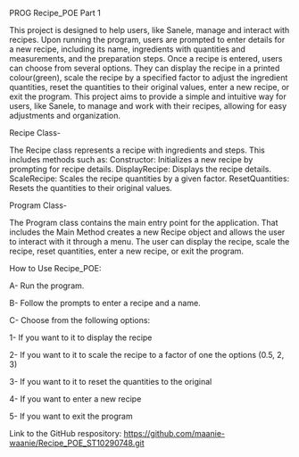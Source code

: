 PROG Recipe_POE Part 1 

This project is designed to help users, like Sanele, manage and interact with recipes. Upon running the program, users are prompted to enter details for a new recipe, including its name, ingredients with quantities and measurements, and the preparation steps. Once a recipe is entered, users can choose from several options. They can display the recipe in a printed colour(green), scale the recipe by a specified factor to adjust the ingredient quantities, reset the quantities to their original values, enter a new recipe, or exit the program. This project aims to provide a simple and intuitive way for users, like Sanele, to manage and work with their recipes, allowing for easy adjustments and organization.

Recipe Class-

The Recipe class represents a recipe with ingredients and steps. 
This includes methods such as: 
Constructor: Initializes a new recipe by prompting for recipe details.
DisplayRecipe: Displays the recipe details.
ScaleRecipe: Scales the recipe quantities by a given factor.
ResetQuantities: Resets the quantities to their original values.

Program Class-

The Program class contains the main entry point for the application. That includes the Main Method creates a new Recipe object and allows the user to interact with it through a menu. The user can display the recipe, scale the recipe, reset quantities, enter a new recipe, or exit the program.

How to Use Recipe_POE:

A- Run the program.

B- Follow the prompts to enter a recipe and a name.

C- Choose from the following options:

1- If you want to it to display the recipe

2- If you want to it to scale the recipe to a factor of one the options (0.5, 2, 3)

3- If you want to it to reset the quantities to the original

4- If you want to enter a new recipe

5- If you want to exit the program

Link to the GitHub respository: https://github.com/maanie-waanie/Recipe_POE_ST10290748.git
